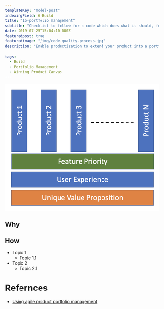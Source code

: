 ```yaml
---
templateKey: "model-post"
indexingField: 6-Build
title: "15-portfolio management"
subtitle: "Checklist to follow for a code which does what it should, follows a consistent style, is easy to understand, has been well-documented, can be tested."
date: 2019-07-25T15:04:10.000Z
featuredpost: true
featuredimage: "/img/code-quality-process.jpg"
description: "Enable productization to extend your product into a portfolio. Define unified user experience, each product's UVP, integration between products, and formulation of clear message to market"

tags:
  - Build
  - Portfolio Management
  - Winning Product Canvas
---
```


![portfolio-management](/img/portfolio-management.png)

## Why


## How

- Topic 1
  - Topic 1.1
- Topic 2
  - Topic 2.1

# Refernces

- [Using agile product portfolio management](https://disruptorleague.com/2016/10/27/using-agile-product-portfolio-management/)

